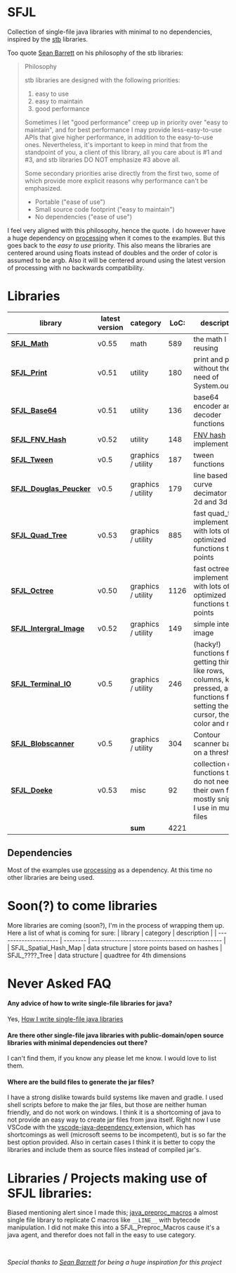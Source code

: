 [SFJL_Java_Tokenizer]:  src/sfjl/SFJL_Java_Tokenizer.java
[SFJL_Quad_Tree]:       src/sfjl/SFJL_Quad_Tree.java
[SFJL_Octree]:          src/sfjl/SFJL_Octree.java
[SFJL_Math]:            src/sfjl/SFJL_Math.java
[SFJL_Terminal_IO]:     src/sfjl/SFJL_Terminal_IO.java
[SFJL_Tween]:           src/sfjl/SFJL_Tween.java
[SFJL_Douglas_Peucker]: src/sfjl/SFJL_Douglas_Peucker.java
[SFJL_Print]:           src/sfjl/SFJL_Print.java
[SFJL_FNV_Hash]:        src/sfjl/SFJL_FNV_Hash.java
[SFJL_Base64]:          src/sfjl/SFJL_Base64.java
[SFJL_Doeke]:           src/sfjl/SFJL_Doeke.java
[SFJL_Spatial_Map]:     src/sfjl/SFJL_Spatial_Map.java
[SFJL_Intergral_Image]: src/sfjl/SFJL_Intergral_Image.java
[SFJL_Blobscanner]:     src/sfjl/SFJL_Blobscanner.java

[SFJL_Java_Tokenizer_Ex]:  src/sfjl_examples/SFJL_Java_Tokenizer_Example.java
[SFJL_Quad_Tree_Ex]:       src/sfjl_examples/SFJL_Quad_Tree_Example.java
[SFJL_Octree_Ex]:       src/sfjl_examples/SFJL_Octree_Example.java
[SFJL_Math_Ex]:            src/sfjl_examples/SFJL_Math_Example.java
[SFJL_Terminal_IO_Ex]:     src/sfjl_examples/SFJL_Terminal_IO_Example.java
[SFJL_Tween_Ex]:           src/sfjl_examples/SFJL_Tween_Example.java
[SFJL_Douglas_Peucker_Ex]: src/sfjl_examples/SFJL_Douglas_Peucker_Example.java
[SFJL_Print_Ex]:           src/sfjl_examples/SFJL_Print_Example.java
[SFJL_FNV_Hash_Ex]:        src/sfjl_examples/SFJL_FNV_Hash_Example.java
[SFJL_Base64_Ex]:          src/sfjl_examples/SFJL_Base64_Example.java
[SFJL_Doeke_Ex]:           src/sfjl_examples/SFJL_Doeke_Example.java
[SFJL_Spatial_Map_Ex]:     src/sfjl_examples/SFJL_Spatial_Map_Example.java
[SFJL_Intergral_Image_Ex]: src/sfjl/SFJL_Intergral_Image_Example.java
[SFJL_Blobscanner_Ex_1]:     src/sfjl/SFJL_Blobscanner_Example_Heightmap.java
[SFJL_Blobscanner_Ex_2]:     src/sfjl/SFJL_Blobscanner_Example_Heightmap_Mask.java
[SFJL_Blobscanner_Ex_3]:     src/sfjl/SFJL_Blobscanner_Example.java


# SFJL
Collection of single-file java libraries with minimal to no dependencies, inspired by the [stb](https://github.com/nothings/stb) libraries.

Too quote [Sean Barrett](http://nothings.org/) on his philosophy of the stb libraries:

> Philosophy
>
> stb libraries are designed with the following priorities:
>
>    1. easy to use
>    2. easy to maintain
>    3. good performance
>
> Sometimes I let "good performance" creep up in priority over "easy to maintain", and for best performance I may provide less-easy-to-use APIs that give higher performance, in addition to the easy-to-use ones. Nevertheless, it's important to keep in mind that from the standpoint of you, a client of this library, all you care about is #1 and #3, and stb libraries DO NOT emphasize #3 above all. 
>
>  Some secondary priorities arise directly from the first two, some of which provide more explicit reasons why performance can't be emphasized.
>
>    - Portable ("ease of use")
>    - Small source code footprint ("easy to maintain")
>    - No dependencies ("ease of use")

I feel very aligned with this philosophy, hence the quote. I do however have a huge dependency on [processing](www.processing.org) when it comes to the examples. But this goes back to the *easy to use* priority. This also means the libraries are centered around using floats instead of doubles and the order of color is assumed to be argb. Also it will be centered around using the latest version of processing with no backwards compatibility.


# Libraries

| library                                          | latest version | category           | LoC: | description                                       |
| ------------------------------------------------ | -------------- | ------------------ | ---- | ------------------------------------------------- |
| **[SFJL_Math][SFJL_Math]**                       | v0.55          | math               | 589  | the math I keep reusing                           |
| **[SFJL_Print][SFJL_Print]**                     | v0.51          | utility            | 180  | print and println without the need of System.out  |
| **[SFJL_Base64][SFJL_Base64]**                   | v0.51          | utility            | 136  | base64 encoder and decoder functions              |
| **[SFJL_FNV_Hash][SFJL_FNV_Hash]**               | v0.52          | utility            | 148  | [FNV hash][fnv_link] implementation               |
| **[SFJL_Tween][SFJL_Tween]**                     | v0.5           | graphics / utility | 187  | tween functions                                   |
| **[SFJL_Douglas_Peucker][SFJL_Douglas_Peucker]** | v0.5           | graphics / utility | 179  | line based curve decimator for 2d and 3d          |
| **[SFJL_Quad_Tree][SFJL_Quad_Tree]**             | v0.53          | graphics / utility | 885  | fast quad_tree implementation, with lots of optimized functions to get points |
| **[SFJL_Octree][SFJL_Octree]**                   | v0.50          | graphics / utility | 1126  | fast octree implementation, with lots of optimized functions to get points |
| **[SFJL_Intergral_Image][SFJL_Intergral_Image]** | v0.52          | graphics / utility | 149   | simple intergral image |
| **[SFJL_Terminal_IO][SFJL_Terminal_IO]**         | v0.5           | graphics / utility | 246  | (hacky!) functions for getting things like rows, columns, key pressed, and functions for setting the cursor, the color and more |
| **[SFJL_Blobscanner][SFJL_Blobscanner]**         | v0.5           | graphics / utility | 304  | Contour scanner based on a threshold |
| **[SFJL_Doeke][SFJL_Doeke]**                     | v0.53          | misc               | 92   | collection of functions that do not need their own file, mostly snippets I use in multiple files                                |
|                                                  |                | **sum**            | 4221 |                                                                                                                                 |

[fnv_link]: http://www.isthe.com/chongo/tech/comp/fnv/


<!-- 
# Dependencies

## Dependencies Libraries
| library                                          | dependencies          |
| ------------------------------------------------ | :-------------------- |
| **[SFJL_Math][SFJL_Math]**                       | &#x274c;              |
| **[SFJL_Print][SFJL_Print]**                     | &#x274c;              |
| **[SFJL_Base64][SFJL_Base64]**                   | &#x274c;              |
| **[SFJL_FNV_Hash][SFJL_FNV_Hash]**               | &#x274c;              |
| **[SFJL_Tween][SFJL_Tween]**                     | &#x274c;              |
| **[SFJL_Douglas_Peucker][SFJL_Douglas_Peucker]** | &#x274c;              |
| **[SFJL_Quad_Tree][SFJL_Quad_Tree]**             | SFJL_Doeke, SFJL_Math |
| **[SFJL_Intergral_Image][SFJL_Intergral_Image]** | &#x274c;              |
| **[SFJL_Terminal_IO][SFJL_Terminal_IO]**         | &#x274c;              |
| **[SFJL_Doeke][SFJL_Doeke]**                     | &#x274c;              | -->

## Dependencies

Most of the examples use [processing](www.processing.org) as a dependency.
At this time no other libraries are being used.

<!-- 
> &#x26A0; All the dependencies required are included in this repository
> &#x26A0; SFJL_* dependencies are not listed

| example                                                     | dependencies                     |
| ----------------------------------------------------------- | :------------------------------- |
| **[SFJL_Print_Example][SFJL_Print_Ex]**                     | &#x274c;                         |
| **[SFJL_Base64_Example][SFJL_Base64_Ex]**                   | &#x274c;                         |
| **[SFJL_FNV_Hash_Example][SFJL_FNV_Hash_Ex]**               | &#x274c;                         |
| **[SFJL_Tween_Example][SFJL_Tween_Ex]**                     | [processing](www.processing.org) |
| **[SFJL_Douglas_Peucker_Example][SFJL_Douglas_Peucker_Ex]** | [processing](www.processing.org) |
| **[SFJL_Quad_Tree_Example][SFJL_Quad_Tree_Ex]**             | [processing](www.processing.org) |
| **[SFJL_Intergral_Image][SFJL_Intergral_Image_Ex]**         | [processing](www.processing.org) |
| **[SFJL_Terminal_IO_Example][SFJL_Terminal_IO_Ex]**         | [processing](www.processing.org) | -->

<!-- | **[SFJL_Doeke_Example][SFJL_Doeke_Ex]**                     | &#x274c;     | -->
<!-- | **[SFJL_Math_Example][SFJL_Math_Ex]**                       | &#x274c;     | -->


# Soon(?) to come libraries
More libraries are coming (soon?), I'm in the process of wrapping them up.
Here a list of what is coming for sure:
| library               | category | description                                    |
| --------------------- | -------- | ---------------------------------------------- |
| SFJL_Spatial_Hash_Map | data structure | store points based on hashes
| SFJL_????_Tree        | data structure | quadtree for 4th dimensions


# Never Asked FAQ
#### Any advice of how to write single-file libraries for java?
Yes, [How I write single-file java libraries](how-to/README.md)

#### Are there other single-file java libraries with public-domain/open source libraries with minimal dependencies out there?
I can't find them, if you know any please let me know. I would love to list them.

#### Where are the build files to generate the jar files?
I have a strong dislike towards build systems like maven and gradle. I used shell scripts before to make the jar files, but those are neither human friendly, and do not work on windows. I think it is a shortcoming of java to not provide an easy way to create jar files from java itself. Right now I use VSCode with the [vscode-java-dependency ](https://github.com/Microsoft/vscode-java-dependency) extension, which has shortcomings as well (microsoft seems to be incompetent), but is so far the best option provided. Also in certain cases I think it is better to copy the libraries and include them as source files instead of compiled jar's.

# Libraries / Projects making use of SFJL libraries:
Biased mentioning alert since I made this;
[java_preproc_macros](https://github.com/clankill3r/java_preproc_macros) a almost single file library to replicate C macros like `__LINE__` with bytecode manipulation. I did not make this into a SFJL_Preproc_Macros cause it's a java agent, and therefor does not fall in the easy to use category. 

<!-- TODO add p5_terminal_graphics -->

<br>

*Special thanks to [Sean Barrett](http://nothings.org/) for being a huge inspiration for this project*

